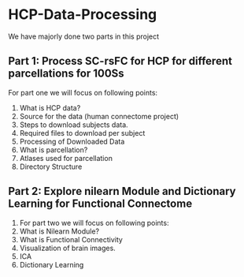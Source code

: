 # HCP-Data-Processing
We have majorly done two parts in this project

## Part 1: Process SC-rsFC for HCP for different parcellations for 100Ss
For part one we will focus on following points:
  1. What is HCP data?
  2. Source for the data (human connectome project)
  3. Steps to download subjects data.
  4. Required files to download per subject 
  5. Processing of Downloaded Data
  6. What is parcellation?
  7. Atlases used for parcellation
  8. Directory Structure
  
## Part 2: Explore nilearn Module and Dictionary Learning for Functional Connectome
  1. For part two we will focus on following points:
  2. What is Nilearn Module?
  3. What is Functional Connectivity
  4. Visualization of brain images.
  5. ICA
  6. Dictionary Learning
